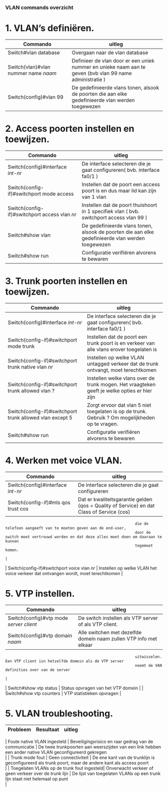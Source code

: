 ### VLAN commands overzicht

# 1. VLAN’s definiëren.

| Commando                                                  | uitleg                                                                                |
| -----------                                               | -----------                                                                           |
| Switch#vlan database                                      | Overgaan naar de vlan database                                                         |
| Switch(vlan)#vlan nummer name *naam*                      | Definieer de vlan door er een uniek nummer en unieke naam aan te geven (bvb vlan 99 name administratie )|
| Switch(config)#vlan 99                                    | De gedefinieerde vlans tonen, alsook de poorten die aan elke gedefinieerde vlan werden toegewezen|

# 2. Access poorten instellen en toewijzen.

| Commando                                                  | uitleg                                                                                |
| -----------                                               | -----------                                                                           |
| Switch(config)#interface *int-nr*                         | De interface selecteren die je gaat configureren( bvb. interface fa0/1 )              |
| Switch(config-if)#switchport mode access                  | Instellen dat de poort een access poort is en dus maar lid kan zijn van 1 vlan         |
| Switch(config-if)#switchport access vlan *nr*             | Instellen dat de poort thuishoort in 1 specifiek vlan ( bvb. switchport access vlan 99 )|
| Switch#show vlan                                          | De gedefinieerde vlans tonen, alsook de poorten die aan elke gedefinieerde vlan werden toegewezen|
| Switch#show run                                           | Configuratie verifiëren alvorens te bewaren                                           |

# 3. Trunk poorten instellen en toewijzen.

| Commando                                                  | uitleg                                                                                |
| -----------                                               | -----------                                                                           |
| Switch(config)#interface *int-nr*                         | De interface selecteren die je gaat configureren( bvb. interface fa0/1 )              |
| Switch(config-if)#switchport mode trunk                   | Instellen dat de poort een trunk poort is en verkeer van alle vlans erover toegelaten is|
| Switch(config-if)#switchport trunk native vlan *nr*       | Instellen op welke VLAN untagged verkeer dat de trunk ontvangt, moet terechtkomen     |
| Switch(config-if)#switchport trunk allowed vlan ?         | Instellen welke vlans over de trunk mogen. Het vraagteken geeft je welke opties er hier zijn|
| Switch(config-if)#switchport trunk allowed vlan except 5  | Zorgt ervoor dat vlan 5 niet toegelaten is op de trunk. Gebruik ? Om mogelijkheden op te vragen.|
| Switch#show run                                           | Configuratie verifiëren alvorens te bewaren                                           |

# 4. Werken met voice VLAN.

| Commando                                                  | uitleg                                                                                |
| -----------                                               | -----------                                                                           |
| Switch(config)#interface *int-nr*                         | De interface selecteren die je gaat configureren                                      |
| Switch(config-if)#mls qos trust cos                       | Dat er kwaliteitsgarantie gelden (qos = Quality of Service) en dat Class of Service (cos) 
                                                              die de telefoon aangeeft van te moeten geven aan de end-user,
                                                              door de switch moet vertrouwd worden en dat deze alles moet doen om daaraan te kunnen 
                                                              tegemoet komen.
                                                                                                                                                    |
| Switch(config-if)#switchport voice vlan *nr*              | Instellen op welke VLAN het voice verkeer dat ontvangen wordt, moet terechtkomen      |


# 5. VTP instellen.

| Commando                                                  | uitleg                                                                                |
| -----------                                               | -----------                                                                           |
| Switch(config)#vtp mode *server* *client*                 | De switch instellen als VTP server of als VTP client.                                 |
| Switch(config)#vtp domain *naam*                          | Alle switchen met dezelfde domein naam zullen VTP info met elkaar
                                                              uitwisselen. Een VTP client isn hetzelfde domein als de VTP server
                                                              neemt de VAN definities over van de server
                                                                                                                                                    |
| Switch#show vtp status                                    | Status opvragen van het VTP domein                                                    |
| Switch#show vtp counters                                  | VTP statistieken opvragen                                                             |

# 5. VLAN troubleshooting.

| Probleem                      | Resultaat                                             |  uitleg                                   | 
| -----------                   | -----------                                           | -----------                               |

| Foute native VLAN ingesteld   | Beveiligingsrisico en raar gedrag van de communicatie |   De twee trunkpoorten aan weerszijden
                                                                                            van een link hebben een ander native
                                                                                            VLAN geconfigureerd gekregen  
                                                                                                                                    |
| Trunk mode fout               | Geen connectiviteit                                   |   De ene kant van de trunklijn is
                                                                                            geconfigureerd als trunk poort, maar de
                                                                                            andere kant als access poort  
                                                                                                                                    |
| Toegelaten VLANs op de trunk fout ingesteld| Onverwacht verkeer of geen
                                                verkeer over de trunk lijn              |   De lijst van toegelaten VLANs op een 
                                                                                            trunk lijn staat niet helemaal op punt  
                                                                                                                                    |